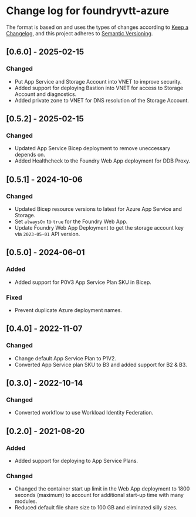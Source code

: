 # Change log for foundryvtt-azure

The format is based on and uses the types of changes according to [Keep a Changelog](https://keepachangelog.com/en/1.0.0/),
and this project adheres to [Semantic Versioning](https://semver.org/spec/v2.0.0.html).

## [0.6.0] - 2025-02-15

### Changed

- Put App Service and Storage Account into VNET to improve security.
- Added support for deploying Bastion into VNET for access to Storage
  Account and diagnostics.
- Added private zone to VNET for DNS resolution of the Storage Account.

## [0.5.2] - 2025-02-15

### Changed

- Updated App Service Bicep deployment to remove uneccessary depends on.
- Added Healthcheck to the Foundry Web App deployment for DDB Proxy.

## [0.5.1] - 2024-10-06

### Changed

- Updated Bicep resource versions to latest for Azure App Service and
  Storage.
- Set `alwaysOn` to `true` for the Foundry Web App.
- Update Foundry Web App Deployment to get the storage account key via
  `2023-05-01` API version.

## [0.5.0] - 2024-06-01

### Added

- Added support for P0V3 App Service Plan SKU in Bicep.

### Fixed

- Prevent duplicate Azure deployment names.

## [0.4.0] - 2022-11-07

### Changed

- Change default App Service Plan to P1V2.
- Converted App Service plan SKU to B3 and added support for B2 & B3.

## [0.3.0] - 2022-10-14

### Changed

- Converted workflow to use Workload Identity Federation.

## [0.2.0] - 2021-08-20

### Added

- Added support for deploying to App Service Plans.

### Changed

- Changed the container start up limit in the Web App deployment to 1800 seconds (maximum) to account for additional start-up time with many modules.
- Reduced default file share size to 100 GB and eliminated silly sizes.

